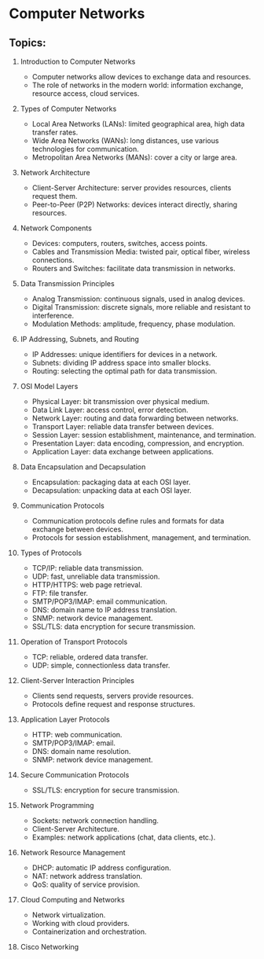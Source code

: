 # Computer Networks

## Topics:
1. Introduction to Computer Networks
   - Computer networks allow devices to exchange data and resources.
   - The role of networks in the modern world: information exchange, resource access, cloud services.

2. Types of Computer Networks
   - Local Area Networks (LANs): limited geographical area, high data transfer rates.
   - Wide Area Networks (WANs): long distances, use various technologies for communication.
   - Metropolitan Area Networks (MANs): cover a city or large area.

3. Network Architecture
   - Client-Server Architecture: server provides resources, clients request them.
   - Peer-to-Peer (P2P) Networks: devices interact directly, sharing resources.

4. Network Components
   - Devices: computers, routers, switches, access points.
   - Cables and Transmission Media: twisted pair, optical fiber, wireless connections.
   - Routers and Switches: facilitate data transmission in networks.

5. Data Transmission Principles
   - Analog Transmission: continuous signals, used in analog devices.
   - Digital Transmission: discrete signals, more reliable and resistant to interference.
   - Modulation Methods: amplitude, frequency, phase modulation.

6. IP Addressing, Subnets, and Routing
   - IP Addresses: unique identifiers for devices in a network.
   - Subnets: dividing IP address space into smaller blocks.
   - Routing: selecting the optimal path for data transmission.

7. OSI Model Layers
   - Physical Layer: bit transmission over physical medium.
   - Data Link Layer: access control, error detection.
   - Network Layer: routing and data forwarding between networks.
   - Transport Layer: reliable data transfer between devices.
   - Session Layer: session establishment, maintenance, and termination.
   - Presentation Layer: data encoding, compression, and encryption.
   - Application Layer: data exchange between applications.

8. Data Encapsulation and Decapsulation
   - Encapsulation: packaging data at each OSI layer.
   - Decapsulation: unpacking data at each OSI layer.

9. Communication Protocols
   - Communication protocols define rules and formats for data exchange between devices.
   - Protocols for session establishment, management, and termination.

10. Types of Protocols
    - TCP/IP: reliable data transmission.
    - UDP: fast, unreliable data transmission.
    - HTTP/HTTPS: web page retrieval.
    - FTP: file transfer.
    - SMTP/POP3/IMAP: email communication.
    - DNS: domain name to IP address translation.
    - SNMP: network device management.
    - SSL/TLS: data encryption for secure transmission.

11. Operation of Transport Protocols
    - TCP: reliable, ordered data transfer.
    - UDP: simple, connectionless data transfer.

12. Client-Server Interaction Principles
    - Clients send requests, servers provide resources.
    - Protocols define request and response structures.

13. Application Layer Protocols
    - HTTP: web communication.
    - SMTP/POP3/IMAP: email.
    - DNS: domain name resolution.
    - SNMP: network device management.

14. Secure Communication Protocols
    - SSL/TLS: encryption for secure transmission.

15. Network Programming
    - Sockets: network connection handling.
    - Client-Server Architecture.
    - Examples: network applications (chat, data clients, etc.).

16. Network Resource Management
    - DHCP: automatic IP address configuration.
    - NAT: network address translation.
    - QoS: quality of service provision.

17. Cloud Computing and Networks
    - Network virtualization.
    - Working with cloud providers.
    - Containerization and orchestration.

18. Cisco Networking
